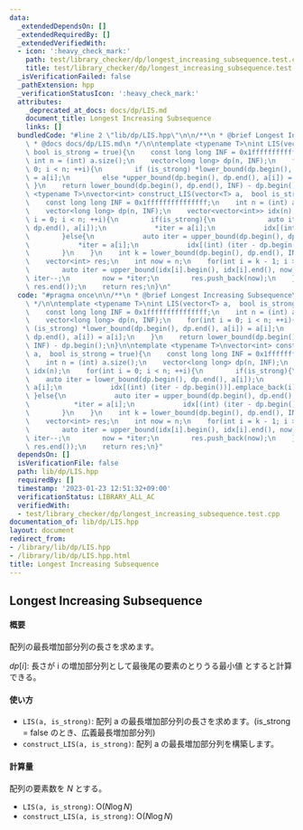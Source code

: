 ```yaml
---
data:
  _extendedDependsOn: []
  _extendedRequiredBy: []
  _extendedVerifiedWith:
  - icon: ':heavy_check_mark:'
    path: test/library_checker/dp/longest_increasing_subsequence.test.cpp
    title: test/library_checker/dp/longest_increasing_subsequence.test.cpp
  _isVerificationFailed: false
  _pathExtension: hpp
  _verificationStatusIcon: ':heavy_check_mark:'
  attributes:
    _deprecated_at_docs: docs/dp/LIS.md
    document_title: Longest Increasing Subsequence
    links: []
  bundledCode: "#line 2 \"lib/dp/LIS.hpp\"\n\n/**\n * @brief Longest Increasing Subsequence\n\
    \ * @docs docs/dp/LIS.md\n */\n\ntemplate <typename T>\nint LIS(vector<T> a, \
    \ bool is_strong = true){\n    const long long INF = 0x1fffffffffffffff;\n   \
    \ int n = (int) a.size();\n    vector<long long> dp(n, INF);\n    for(int i =\
    \ 0; i < n; ++i){\n        if (is_strong) *lower_bound(dp.begin(), dp.end(), a[i])\
    \ = a[i];\n        else *upper_bound(dp.begin(), dp.end(), a[i]) = a[i];\n   \
    \ }\n    return lower_bound(dp.begin(), dp.end(), INF) - dp.begin();\n}\n\ntemplate\
    \ <typename T>\nvector<int> construct_LIS(vector<T> a,  bool is_strong = true){\n\
    \    const long long INF = 0x1fffffffffffffff;\n    int n = (int) a.size();\n\
    \    vector<long long> dp(n, INF);\n    vector<vector<int>> idx(n);\n    for(int\
    \ i = 0; i < n; ++i){\n        if(is_strong){\n             auto iter = lower_bound(dp.begin(),\
    \ dp.end(), a[i]);\n            *iter = a[i];\n            idx[(int) (iter - dp.begin())].emplace_back(i);\n\
    \        }else{\n            auto iter = upper_bound(dp.begin(), dp.end(), a[i]);\n\
    \            *iter = a[i];\n            idx[(int) (iter - dp.begin())].emplace_back(i);\n\
    \        }\n    }\n    int k = lower_bound(dp.begin(), dp.end(), INF) - dp.begin();\n\
    \    vector<int> res;\n    int now = n;\n    for(int i = k - 1; i >= 0; --i){\n\
    \        auto iter = upper_bound(idx[i].begin(), idx[i].end(), now);\n       \
    \ iter--;\n        now = *iter;\n        res.push_back(now);\n    }\n    reverse(res.begin(),\
    \ res.end());\n    return res;\n}\n"
  code: "#pragma once\n\n/**\n * @brief Longest Increasing Subsequence\n * @docs docs/dp/LIS.md\n\
    \ */\n\ntemplate <typename T>\nint LIS(vector<T> a,  bool is_strong = true){\n\
    \    const long long INF = 0x1fffffffffffffff;\n    int n = (int) a.size();\n\
    \    vector<long long> dp(n, INF);\n    for(int i = 0; i < n; ++i){\n        if\
    \ (is_strong) *lower_bound(dp.begin(), dp.end(), a[i]) = a[i];\n        else *upper_bound(dp.begin(),\
    \ dp.end(), a[i]) = a[i];\n    }\n    return lower_bound(dp.begin(), dp.end(),\
    \ INF) - dp.begin();\n}\n\ntemplate <typename T>\nvector<int> construct_LIS(vector<T>\
    \ a,  bool is_strong = true){\n    const long long INF = 0x1fffffffffffffff;\n\
    \    int n = (int) a.size();\n    vector<long long> dp(n, INF);\n    vector<vector<int>>\
    \ idx(n);\n    for(int i = 0; i < n; ++i){\n        if(is_strong){\n         \
    \    auto iter = lower_bound(dp.begin(), dp.end(), a[i]);\n            *iter =\
    \ a[i];\n            idx[(int) (iter - dp.begin())].emplace_back(i);\n       \
    \ }else{\n            auto iter = upper_bound(dp.begin(), dp.end(), a[i]);\n \
    \           *iter = a[i];\n            idx[(int) (iter - dp.begin())].emplace_back(i);\n\
    \        }\n    }\n    int k = lower_bound(dp.begin(), dp.end(), INF) - dp.begin();\n\
    \    vector<int> res;\n    int now = n;\n    for(int i = k - 1; i >= 0; --i){\n\
    \        auto iter = upper_bound(idx[i].begin(), idx[i].end(), now);\n       \
    \ iter--;\n        now = *iter;\n        res.push_back(now);\n    }\n    reverse(res.begin(),\
    \ res.end());\n    return res;\n}"
  dependsOn: []
  isVerificationFile: false
  path: lib/dp/LIS.hpp
  requiredBy: []
  timestamp: '2023-01-23 12:51:32+09:00'
  verificationStatus: LIBRARY_ALL_AC
  verifiedWith:
  - test/library_checker/dp/longest_increasing_subsequence.test.cpp
documentation_of: lib/dp/LIS.hpp
layout: document
redirect_from:
- /library/lib/dp/LIS.hpp
- /library/lib/dp/LIS.hpp.html
title: Longest Increasing Subsequence
---
```

## Longest Increasing Subsequence

#### 概要

配列の最長増加部分列の長さを求めます。

$dp[i]$: 長さが i の増加部分列として最後尾の要素のとりうる最小値
とすると計算できる。

#### 使い方

- `LIS(a, is_strong)`: 配列 a の最長増加部分列の長さを求めます。(is_strong = false のとき、広義最長増加部分列)
- `construct_LIS(a, is_strong)`: 配列 a の最長増加部分列を構築します。

#### 計算量

配列の要素数を $N$ とする。
- `LIS(a, is_strong)`: $\mathrm{O}(N \log N)$
- `construct_LIS(a, is_strong)`: $\mathrm{O}(N \log N)$